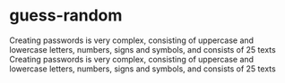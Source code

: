 # guess-random
Creating passwords is very complex, consisting of uppercase and lowercase letters, numbers, signs and symbols, and consists of 25 texts Creating passwords is very complex, consisting of uppercase and lowercase letters, numbers, signs and symbols, and consists of 25 texts 
